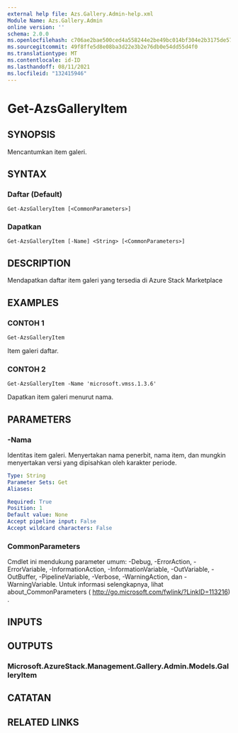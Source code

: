 ```yaml
---
external help file: Azs.Gallery.Admin-help.xml
Module Name: Azs.Gallery.Admin
online version: ''
schema: 2.0.0
ms.openlocfilehash: c706ae2bae500ced4a558244e2be49bc014bf304e2b3175de5791a8135543a1b
ms.sourcegitcommit: 49f8ffe5d8e08ba3d22e3b2e76db0e54dd55d4f0
ms.translationtype: MT
ms.contentlocale: id-ID
ms.lasthandoff: 08/11/2021
ms.locfileid: "132415946"
---
```

# Get-AzsGalleryItem

## SYNOPSIS
Mencantumkan item galeri.

## SYNTAX

### Daftar (Default)
```
Get-AzsGalleryItem [<CommonParameters>]
```

### Dapatkan
```
Get-AzsGalleryItem [-Name] <String> [<CommonParameters>]
```

## DESCRIPTION
Mendapatkan daftar item galeri yang tersedia di Azure Stack Marketplace

## EXAMPLES

### CONTOH 1
```
Get-AzsGalleryItem
```

Item galeri daftar.

### CONTOH 2
```
Get-AzsGalleryItem -Name 'microsoft.vmss.1.3.6'
```

Dapatkan item galeri menurut nama.

## PARAMETERS

### -Nama
Identitas item galeri.
Menyertakan nama penerbit, nama item, dan mungkin menyertakan versi yang dipisahkan oleh karakter periode.

```yaml
Type: String
Parameter Sets: Get
Aliases:

Required: True
Position: 1
Default value: None
Accept pipeline input: False
Accept wildcard characters: False
```

### CommonParameters
Cmdlet ini mendukung parameter umum: -Debug, -ErrorAction, -ErrorVariable, -InformationAction, -InformationVariable, -OutVariable, -OutBuffer, -PipelineVariable, -Verbose, -WarningAction, dan -WarningVariable. Untuk informasi selengkapnya, lihat about_CommonParameters ( http://go.microsoft.com/fwlink/?LinkID=113216) .

## INPUTS

## OUTPUTS

### Microsoft.AzureStack.Management.Gallery.Admin.Models.GalleryItem

## CATATAN

## RELATED LINKS
